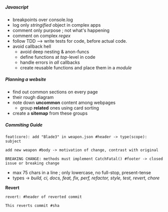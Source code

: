 
##### Javascript
- breakpoints over console.log 
- log only *stringified* object in complex apps
- comment only purpose ; not what's happening
- comment on complex *regex*
- follow TDD --> write tests for code, before actual code.
- avoid callback hell
	- avoid deep nesting & anon-funcs
	- define functions at *top*-level in code
	- handle errors in *all* callbacks
	- create reusable functions and place them in a *module*

##### Planning a website
- find out common sections on every page
- their rough diagram
- note down **uncommon** content among webpages
	- group **related** ones using card sorting
- create a **sitemap** from these groups

##### Commiting Guide

```shell
feat(core): add "Blade3" in weapon.json #header -> type(scope): subject 

add new weapon #body -> motivation of change, contrast with original

BREAKING CHANGE: methods must implement CatchFatal() #footer -> closed issue or breaking change
```

- max 75 chars in a line ; only lowercase, no full-stop, present-tense
- types -> *build, ci, docs, feat, fix, perf, refactor, style, test, revert, chore*

**Revert**
```shell
revert: #header of reverted commit

This reverts commit #sha
```


